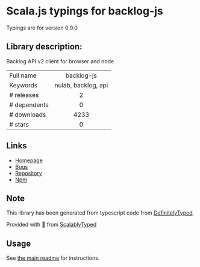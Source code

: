 
# Scala.js typings for backlog-js

Typings are for version 0.9.0

## Library description:
Backlog API v2 client for browser and node

|                    |                 |
| ------------------ | :-------------: |
| Full name          | backlog-js |
| Keywords           | nulab, backlog, api |
| # releases         | 2 |
| # dependents       | 0 |
| # downloads        | 4233 |
| # stars            | 0 |

## Links
- [Homepage](https://github.com/nulab/backlog-js#readme)
- [Bugs](https://github.com/nulab/backlog-js/issues)
- [Repository](https://github.com/nulab/backlog-js)
- [Npm](https://www.npmjs.com/package/backlog-js)
    


## Note
This library has been generated from typescript code from [DefinitelyTyped](https://definitelytyped.org).

Provided with :purple_heart: from [ScalablyTyped](https://github.com/oyvindberg/ScalablyTyped)

## Usage
See [the main readme](../../readme.md) for instructions.


